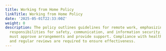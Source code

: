 ```yaml
---
title: Working from Home Policy
linkTitle: Working from Home Policy
date: '2025-05-01T22:33:00Z'
weight: 0
description: The policy outlines guidelines for remote work, emphasizing employee
  responsibilities for safety, communication, and information security, while managers
  must approve arrangements and provide support. Compliance with health standards
  and regular reviews are required to ensure effectiveness.
---
```



<!-- Unsupported block type: unsupported -->